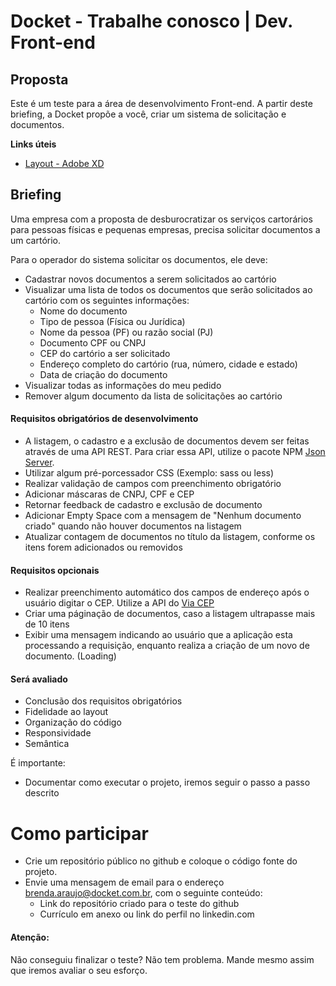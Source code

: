 # Docket - Trabalhe conosco | Dev. Front-end

## Proposta
Este é um teste para a área de desenvolvimento Front-end. A partir deste briefing, a Docket propõe a você, criar um sistema de solicitação e documentos.

**Links úteis**
- [Layout - Adobe XD](https://xd.adobe.com/view/de1c9231-1542-41b5-ad00-355ebf402162-8b4f/grid/)

## Briefing
Uma empresa com a proposta de desburocratizar os serviços cartorários para pessoas físicas e pequenas empresas, precisa solicitar documentos a um cartório. 

Para o operador do sistema solicitar os documentos, ele deve:

- Cadastrar novos documentos a serem solicitados ao cartório
- Visualizar uma lista de todos os documentos que serão solicitados ao cartório com os seguintes informações:
    - Nome do documento
    - Tipo de pessoa (Física ou Jurídica)
    - Nome da pessoa (PF) ou razão social (PJ)
    - Documento CPF ou CNPJ
    - CEP do cartório a ser solicitado
    - Endereço completo do cartório (rua, número, cidade e estado)
    - Data de criação do documento
- Visualizar todas as informações do meu pedido
- Remover algum documento da lista de solicitações ao cartório

#### Requisitos obrigatórios de desenvolvimento
- A listagem, o cadastro e a exclusão de documentos devem ser feitas através de uma API REST. Para criar essa API, utilize o pacote NPM [Json Server](https://www.npmjs.com/package/json-server).
- Utilizar algum pré-porcessador CSS (Exemplo: sass ou less)
- Realizar validação de campos com preenchimento obrigatório
- Adicionar máscaras de CNPJ, CPF e CEP
- Retornar feedback de cadastro e exclusão de documento
- Adicionar Empty Space com a mensagem de "Nenhum documento criado" quando não houver documentos na listagem
- Atualizar contagem de documentos no título da listagem, conforme os itens forem adicionados ou removidos

#### Requisitos opcionais
- Realizar preenchimento automático dos campos de endereço após o usuário digitar o CEP. Utilize a API do [Via CEP](https://viacep.com.br/)
- Criar uma páginação de documentos, caso a listagem ultrapasse mais de 10 itens
- Exibir uma mensagem indicando ao usuário que a aplicação esta processando a requisição, enquanto realiza a criação de um novo de documento. (Loading)

#### Será avaliado
- Conclusão dos requisitos obrigatórios
- Fidelidade ao layout
- Organização do código
- Responsividade
- Semântica

É importante: 
- Documentar como executar o projeto, iremos seguir o passo a passo descrito 

# Como participar
- Crie um repositório público no github e coloque o código fonte do projeto.
- Envie uma mensagem de email para o endereço brenda.araujo@docket.com.br, com o seguinte conteúdo:
    - Link do repositório criado para o teste do github
    - Currículo em anexo ou link do perfil no linkedin.com
    
#### Atenção:
Não conseguiu finalizar o teste? Não tem problema. Mande mesmo assim que iremos avaliar o seu esforço.
